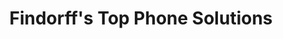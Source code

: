 ---
title: "Findorff's Top Phone Solutions"
url: /bremen/findorffs-top-phone-solutions/
shop: Handy
---